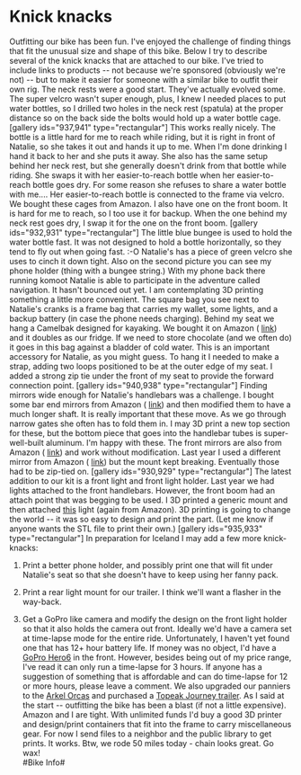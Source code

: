 # Knick knacks
Outfitting our bike has been fun. I've enjoyed the challenge of finding things that fit the unusual size and shape of this bike. Below I try to describe several of the knick knacks that are attached to our bike. I've tried to include links to products -- not because we're sponsored (obviously we're not) -- but to make it easier for someone with a similar bike to outfit their own rig. The neck rests were a good start. They've actually evolved some. The super velcro wasn't super enough, plus, I knew I needed places to put water bottles, so I drilled two holes in the neck rest (spatula) at the proper distance so on the back side the bolts would hold up a water bottle cage.     [gallery ids="937,941" type="rectangular"] This works really nicely. The bottle is a little hard for me to reach while riding, but it is right in front of Natalie, so she takes it out and hands it up to me. When I'm done drinking I hand it back to her and she puts it away. She also has the same setup behind her neck rest, but she generally doesn't drink from that bottle while riding. She swaps it with her easier-to-reach bottle when her easier-to-reach bottle goes dry. For some reason she refuses to share a water bottle with me.... Her easier-to-reach bottle is connected to the frame via velcro. We bought these cages from Amazon. I also have one on the front boom. It is hard for me to reach, so I too use it for backup. When the one behind my neck rest goes dry, I swap it for the one on the front boom.     [gallery ids="932,931" type="rectangular"] The little blue bungee is used to hold the water bottle fast. It was not designed to hold a bottle horizontally, so they tend to fly out when going fast. :-O Natalie's has a piece of green velcro she uses to cinch it down tight. Also on the second picture you can see my phone holder (thing with a bungee string.) With my phone back there running komoot Natalie is able to participate in the adventure called navigation. It hasn't bounced out yet. I am contemplating 3D printing something a little more convenient. The square bag you see next to Natalie's cranks is a frame bag that carries my wallet, some lights, and a backup battery (in case the phone needs charging). Behind my seat we hang a Camelbak designed for kayaking. We bought it on Amazon ( [link](https://a.co/2CArQjs)) and it doubles as our fridge. If we need to store chocolate (and we often do) it goes in this bag against a bladder of cold water. This is an important accessory for Natalie, as you might guess. To hang it I needed to make a strap, adding two loops positioned to be at the outer edge of my seat. I added a strong zip tie under the front of my seat to provide the forward connection point.     [gallery ids="940,938" type="rectangular"] Finding mirrors wide enough for Natalie's handlebars was a challenge. I bought some bar end mirrors from Amazon ( [link](https://a.co/2xt2EZ5)) and then modified them to have a much longer shaft. It is really important that these move. As we go through narrow gates she often has to fold them in. I may 3D print a new top section for these, but the bottom piece that goes into the handlebar tubes is super-well-built aluminum. I'm happy with these. The front mirrors are also from Amazon ( [link](https://a.co/bFYxYQp)) and work without modification. Last year I used a different mirror from Amazon ( [link](https://a.co/fxn7BzP)) but the mount kept breaking. Eventually those had to be zip-tied on.     [gallery ids="930,929" type="rectangular"] The latest addition to our kit is a front light and front light holder. Last year we had lights attached to the front handlebars. However, the front boom had an attach point that was begging to be used. I 3D printed a generic mount and then attached [this](https://a.co/03GQE9D) light (again from Amazon). 3D printing is going to change the world -- it was so easy to design and print the part. (Let me know if anyone wants the STL file to print their own.)     [gallery ids="935,933" type="rectangular"] In preparation for Iceland I may add a few more knick-knacks:  
1. Print a better phone holder, and possibly print one that will fit under Natalie's seat so that she doesn't have to keep using her fanny pack.
 
2. Print a rear light mount for our trailer. I think we'll want a flasher in the way-back.
 
3. Get a GoPro like camera and modify the design on the front light holder so that it also holds the camera out front. Ideally we'd have a camera set at time-lapse mode for the entire ride. Unfortunately, I haven't yet found one that has 12+ hour battery life. If money was no object, I'd have a [GoPro Hero6](https://shop.gopro.com/cameras/hero6-black/CHDHX-601-master.html) in the front. However, besides being out of my price range, I've read it can only run a time-lapse for 3 hours. If anyone has a suggestion of something that is affordable and can do time-lapse for 12 or more hours, please leave a comment.
  We also upgraded our panniers to the [Arkel Orcas](https://www.arkel-od.com/en/orca-45-waterproof-rear-panniers.html) and purchased a [Topeak Journey trailer](https://www.topeak.com/global/de/products/journey-trailer-&-drybag/387-journey-trailer-and-drybag). As I said at the start -- outfitting the bike has been a blast (if not a little expensive). Amazon and I are tight.  With unlimited funds I'd buy a good 3D printer and design/print containers that fit into the frame to carry miscellaneous gear. For now I send files to a neighbor and the public library to get prints. It works. Btw, we rode 50 miles today - chain looks great. Go wax!  
#Bike Info#